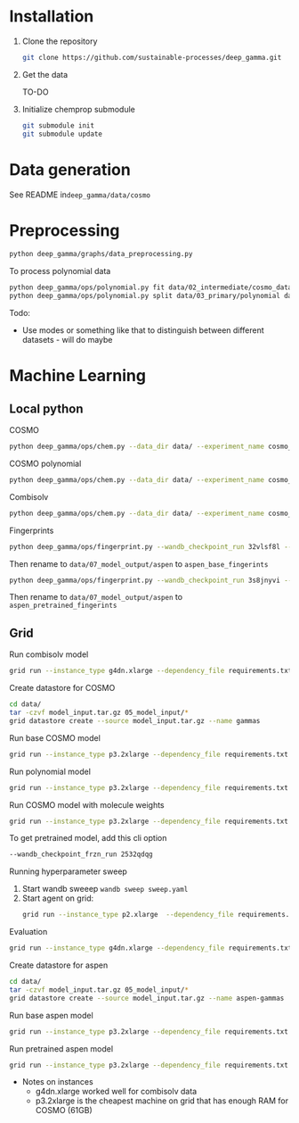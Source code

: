 # Installation

1. Clone the repository
    ```bash
    git clone https://github.com/sustainable-processes/deep_gamma.git
    ```
2. Get the data

    TO-DO

3. Initialize chemprop submodule

    ```bash
    git submodule init  
    git submodule update
    ```

# Data generation

See README in`deep_gamma/data/cosmo`

# Preprocessing


```bash
python deep_gamma/graphs/data_preprocessing.py 
```

To process polynomial data
```bash
python deep_gamma/ops/polynomial.py fit data/02_intermediate/cosmo_data.pq data/03_primary/polynomial
python deep_gamma/ops/polynomial.py split data/03_primary/polynomial data/05_model_input/cosmo data/05_model_input/cosmo
```

Todo:
* Use modes or something like that to distinguish between different datasets - will do maybe

# Machine Learning 

## Local python 
COSMO
``` bash 
python deep_gamma/ops/chem.py --data_dir data/ --experiment_name cosmo_base
```

COSMO polynomial
```bash 
python deep_gamma/ops/chem.py --data_dir data/ --experiment_name cosmo_polynomial  --polynomial
```

Combisolv
```bash 
python deep_gamma/ops/chem.py --data_dir data/ --experiment_name cosmo_base --artifact_name cosmo_base --combisolv
```

Fingerprints
``` bash
python deep_gamma/ops/fingerprint.py --wandb_checkpoint_run 32vlsf8l --results_path data/ --dataset aspen
```
Then rename to `data/07_model_output/aspen` to `aspen_base_fingerints`

``` bash
python deep_gamma/ops/fingerprint.py --wandb_checkpoint_run 3s8jnyvi --results_path data/ --dataset aspen
```
Then rename to `data/07_model_output/aspen` to `aspen_pretrained_fingerints`


## Grid

Run combisolv model
``` bash
grid run --instance_type g4dn.xlarge --dependency_file requirements.txt  deep_gamma/ops/chem.py --data_dir grid:combisolv:10 --experiment_name combisolv_mpn_shared --artifact_name cosmo_mpn_shared --batch_size 50 --combisolv
```

Create datastore for COSMO
```bash
cd data/
tar -czvf model_input.tar.gz 05_model_input/*
grid datastore create --source model_input.tar.gz --name gammas
```

Run base COSMO model
```bash
grid run --instance_type p3.2xlarge --dependency_file requirements.txt deep_gamma/ops/chem.py --data_dir grid:cosmo-gammas:10 --experiment_name cosmo_base
```

Run polynomial model
``` bash
grid run --instance_type p3.2xlarge --dependency_file requirements.txt deep_gamma/ops/chem.py --data_dir grid:cosmo-gammas:12 --experiment_name cosmo_polynomial --polynomial
```

Run COSMO model with molecule weights
```bash
grid run --instance_type p3.2xlarge --dependency_file requirements.txt deep_gamma/ops/chem.py --data_dir grid:cosmo-gammas:10 --experiment_name cosmo_molecule_weights --use_molecule_weights
```

To get pretrained model, add this cli option
```bash
--wandb_checkpoint_frzn_run 2532qdqg
```

Running hyperparameter sweep
1. Start wandb sweeep `wandb sweep sweep.yaml`
2. Start agent on grid:
    ```bash
    grid run --instance_type p2.xlarge  --dependency_file requirements.txt --datastore_name cosmo-gammas --datastore_version 10  --use_spot run_wandb_agent.sh
    ```

Evaluation

```bash
grid run --instance_type g4dn.xlarge --dependency_file requirements.txt deep_gamma/ops/eval.py --drop_na --data_dir grid:cosmo-gammas:12
```

Create datastore for aspen
```bash
cd data/
tar -czvf model_input.tar.gz 05_model_input/*
grid datastore create --source model_input.tar.gz --name aspen-gammas
```

Run base aspen model
```bash
grid run --instance_type p3.2xlarge --dependency_file requirements.txt deep_gamma/ops/chem.py --data_dir grid:aspen-gammas:1 --experiment_name aspen_base
```

Run pretrained aspen model
```bash
grid run --instance_type p3.2xlarge --dependency_file requirements.txt deep_gamma/ops/chem.py --data_dir grid:gammas:1 --experiment_name aspen_pretrained --wandb_checkpiont_frzn_run zn669uuj
```

* Notes on instances
    - g4dn.xlarge worked well for combisolv data
    - p3.2xlarge is the cheapest machine on grid that has enough RAM for COSMO (61GB)

